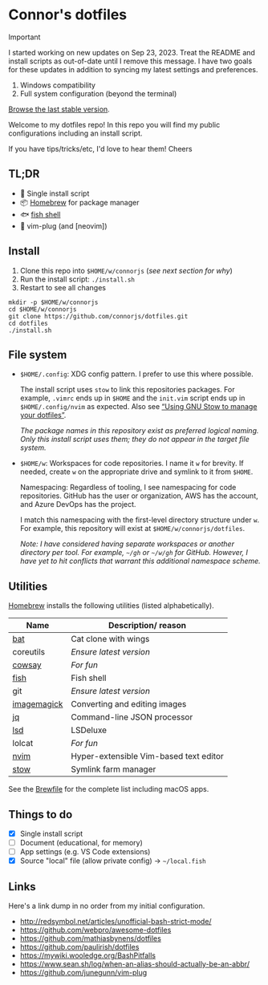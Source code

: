 # Connor's dotfiles

> [!IMPORTANT]
>
> I started working on new updates on Sep 23, 2023. Treat the README and install
> scripts as out-of-date until I remove this message. I have two goals for these
> updates in addition to syncing my latest settings and preferences.
>
> 1. Windows compatibility
> 2. Full system configuration (beyond the terminal)
>
> [Browse the last stable version](https://github.com/connorjs/dotfiles/tree/pre-changelog).

Welcome to my dotfiles repo! In this repo you will find my public configurations
including an install script.

If you have tips/tricks/etc, I'd love to hear them! Cheers

## TL;DR

- 📜 Single install script
- 📦 [Homebrew] for package manager
- 🐟 [fish shell][fish]
- 🔌 vim-plug (and [neovim])

## Install

1. Clone this repo into `$HOME/w/connorjs` (_see next section for why_)
2. Run the install script: `./install.sh`
3. Restart to see all changes

```shell
mkdir -p $HOME/w/connorjs
cd $HOME/w/connorjs
git clone https://github.com/connorjs/dotfiles.git
cd dotfiles
./install.sh
```

## File system

- `$HOME/.config`: XDG config pattern. I prefer to use this where possible.

  The install script uses `stow` to link this repositories packages. For
  example, `.vimrc` ends up in `$HOME` and the `init.vim` script ends up in
  `$HOME/.config/nvim` as expected. Also see [“Using GNU Stow to manage your
  dotfiles”][stow-blog-post].

  _The package names in this repository exist as preferred logical naming. Only
  this install script uses them; they do not appear in the target file system._

- `$HOME/w`: Workspaces for code repositories. I name it `w` for brevity. If
  needed, create `w` on the appropriate drive and symlink to it from `$HOME`.

  Namespacing: Regardless of tooling, I see namespacing for code repositories.
  GitHub has the user or organization, AWS has the account, and Azure DevOps has
  the project.

  I match this namespacing with the first-level directory structure under `w`.
  For example, this repository will exist at `$HOME/w/connorjs/dotfiles`.

  _Note: I have considered having separate workspaces or another directory per
  tool. For example, `~/gh` or `~/w/gh` for GitHub. However, I have yet to hit
  conflicts that warrant this additional namespace scheme._

## Utilities

[Homebrew] installs the following utilities (listed alphabetically).

| Name          | Description/ reason                    |
|---------------|----------------------------------------|
| [bat]         | Cat clone with wings                   |
| coreutils     | _Ensure latest version_                |
| [cowsay]      | _For fun_                              |
| [fish]        | Fish shell                             |
| git           | _Ensure latest version_                |
| [imagemagick] | Converting and editing images          |
| [jq]          | Command-line JSON processor            |
| [lsd]         | LSDeluxe                               |
| lolcat        | _For fun_                              |
| [nvim]        | Hyper-extensible Vim-based text editor |
| [stow]        | Symlink farm manager                   |

See the [Brewfile](./Brewfile) for the complete list including macOS apps.

## Things to do

- [X] Single install script
- [ ] Document (educational, for memory)
- [ ] App settings (e.g. VS Code extensions)
- [X] Source "local" file (allow private config) → `~/local.fish`

## Links

Here's a link dump in no order from my initial configuration.

- <http://redsymbol.net/articles/unofficial-bash-strict-mode/>
- <https://github.com/webpro/awesome-dotfiles>
- <https://github.com/mathiasbynens/dotfiles>
- <https://github.com/paulirish/dotfiles>
- <https://mywiki.wooledge.org/BashPitfalls>
- <https://www.sean.sh/log/when-an-alias-should-actually-be-an-abbr/>
- <https://github.com/junegunn/vim-plug>

<!-- @formatter:off -->
[bat]: https://github.com/sharkdp/bat#readme
[cowsay]: https://en.wikipedia.org/wiki/Cowsay
[fish]: https://fishshell.com
[homebrew]: https://brew.sh/
[imagemagick]: https://github.com/ImageMagick/ImageMagick#readme
[jq]: https://jqlang.github.io/jq/
[lsd]: https://github.com/lsd-rs/lsd#readme
[nvim]: https://neovim.io/
[stow]: https://www.gnu.org/software/stow/
[stow-blog-post]: https://brandon.invergo.net/news/2012-05-26-using-gnu-stow-to-manage-your-dotfiles.html
